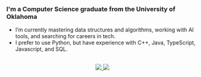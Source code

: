 
### I'm a Computer Science graduate from the University of Oklahoma

- I’m currently mastering data structures and algorithms, working with AI tools, and searching for careers in tech.
- I prefer to use Python, but have experience with C++, Java, TypeScript, Javascript, and SQL.

<br>

<div align="center">
  <a href="mayjspencer@gmail.com.com">
    <img src="https://img.shields.io/badge/Gmail-333333?style=for-the-badge&logo=gmail&logoColor=red" />
  </a>
  <a href="https://www.linkedin.com/in/spencer-j-may/" target="_blank">
    <img src="https://img.shields.io/badge/LinkedIn-0077B5?style=for-the-badge&logo=linkedin&logoColor=white" target="_blank" />
   </a>
</div>
